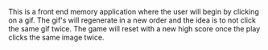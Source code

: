 This is a front end memory application where the user will begin by clicking on a gif. The gif's will regenerate in a new order and the idea is to not click the same gif twice. The game will reset with a new high score once the play clicks the same image twice. 
